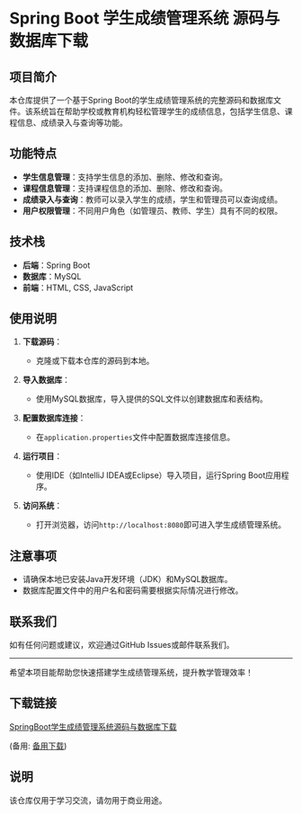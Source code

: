 # Spring Boot 学生成绩管理系统 源码与数据库下载

## 项目简介

本仓库提供了一个基于Spring Boot的学生成绩管理系统的完整源码和数据库文件。该系统旨在帮助学校或教育机构轻松管理学生的成绩信息，包括学生信息、课程信息、成绩录入与查询等功能。

## 功能特点

- **学生信息管理**：支持学生信息的添加、删除、修改和查询。
- **课程信息管理**：支持课程信息的添加、删除、修改和查询。
- **成绩录入与查询**：教师可以录入学生的成绩，学生和管理员可以查询成绩。
- **用户权限管理**：不同用户角色（如管理员、教师、学生）具有不同的权限。

## 技术栈

- **后端**：Spring Boot
- **数据库**：MySQL
- **前端**：HTML, CSS, JavaScript

## 使用说明

1. **下载源码**：
   - 克隆或下载本仓库的源码到本地。

2. **导入数据库**：
   - 使用MySQL数据库，导入提供的SQL文件以创建数据库和表结构。

3. **配置数据库连接**：
   - 在`application.properties`文件中配置数据库连接信息。

4. **运行项目**：
   - 使用IDE（如IntelliJ IDEA或Eclipse）导入项目，运行Spring Boot应用程序。

5. **访问系统**：
   - 打开浏览器，访问`http://localhost:8080`即可进入学生成绩管理系统。

## 注意事项

- 请确保本地已安装Java开发环境（JDK）和MySQL数据库。
- 数据库配置文件中的用户名和密码需要根据实际情况进行修改。

## 联系我们

如有任何问题或建议，欢迎通过GitHub Issues或邮件联系我们。

---

希望本项目能帮助您快速搭建学生成绩管理系统，提升教学管理效率！

## 下载链接
[SpringBoot学生成绩管理系统源码与数据库下载](https://pan.quark.cn/s/0894b0672598) 

(备用: [备用下载](https://pan.baidu.com/s/1RvploxAZhDQvEu6FyzOB-g?pwd=1234))

## 说明

该仓库仅用于学习交流，请勿用于商业用途。
